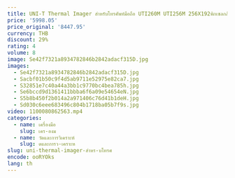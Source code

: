 ```yaml
---
title: UNI-T Thermal Imager สำหรับโทรศัพท์มือถือ UTI260M UTI256M 256X192พิกเซลกล้องถ่ายภาพความร้อนท่อความร้อนชั้น Detection
price: '5998.05'
price_original: '8447.95'
currency: THB
discount: 29%
rating: 4
volume: 8
image: Se42f7321a8934782846b2842adacf315D.jpg
images:
  - Se42f7321a8934782846b2842adacf315D.jpg
  - Sacbf01b50c9f4d5ab9711e52975e82ca7.jpg
  - S32851e7c40a44a3bb1c9770bc4bea785h.jpg
  - Se6bccd9d1361411bbba6f6a09e54654eN.jpg
  - S5b8b450f2b014a2a971406c76d41b1deH.jpg
  - Sd030c6eee683496c804b1718ba05b7f9s.jpg
video: 1100080862563.mp4
categories:
  - name: เครื่องมือ
    slug: เคร-องม
  - name: วัดและการวิเคราะห์
    slug: ดและการว-เคราะห
slug: uni-thermal-imager-สำหร-บโทรศ
encode: ooRYOks
lang: th
---
```

  